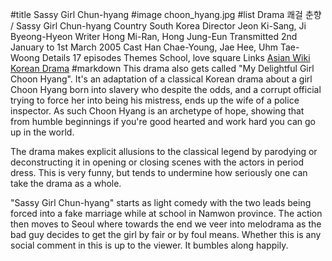 #title Sassy Girl Chun-hyang
#image	choon_hyang.jpg
#list
Drama	&#53132;&#44152; &#52632;&#54693; / Sassy Girl Chun-hyang
Country	South Korea
Director	Jeon Ki-Sang, Ji Byeong-Hyeon
Writer	Hong Mi-Ran, Hong Jung-Eun
Transmitted	2nd January to 1st March 2005
Cast	Han Chae-Young, Jae Hee, Uhm Tae-Woong
Details	17 episodes
Themes	School, love square
Links	[Asian Wiki](http://asianwiki.com/Sassy_Girl_Chun-hyang) [Korean Drama](https://www.koreandrama.org/delightful-girl-choon-hyang/)
#markdown
This drama also gets called "My Delightful Girl Choon Hyang".  It's an
adaptation of a classical Korean drama about a girl Choon Hyang born
into slavery who despite the odds, and a corrupt official trying to
force her into being his mistress, ends up the wife of a police
inspector.  As such Choon Hyang is an archetype of hope, showing that
from humble beginnings if you're good hearted and work hard you can
go up in the world.

The drama makes explicit allusions to the classical legend by parodying
or deconstructing it in opening or closing scenes with the actors in period dress.
This is very funny, but tends to undermine how seriously one can take the
drama as a whole.

"Sassy Girl Chun-hyang" starts as light comedy with the two leads being forced
into a fake marriage while at school in Namwon province.  The action then moves to
Seoul where towards the end we veer into melodrama as the bad guy
decides to get the girl by fair or by foul means. Whether this is
any social comment in this is up to the viewer. It bumbles along happily.
